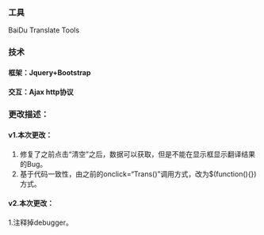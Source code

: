 ### 工具
BaiDu Translate Tools
### 技术
#### 框架：Jquery+Bootstrap
#### 交互：Ajax http协议
### 更改描述：
#### v1.本次更改：
1. 修复了之前点击“清空”之后，数据可以获取，但是不能在显示框显示翻译结果的Bug。
2. 基于代码一致性，由之前的onclick=“Trans()”调用方式，改为$(function(){})方式。
#### v2.本次更改：
1.注释掉debugger。

